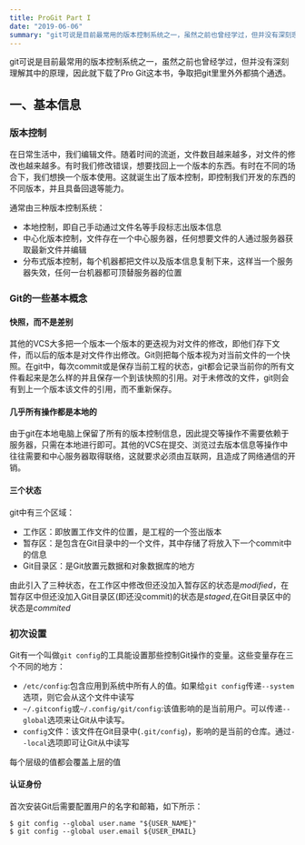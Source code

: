 ```yaml
---
title: ProGit Part I
date: "2019-06-06"
summary: "git可说是目前最常用的版本控制系统之一，虽然之前也曾经学过，但并没有深刻理解其中的原理，因此就下载了Pro Git这本书，争取把git里里外外都搞个通透。" 
---
```

git可说是目前最常用的版本控制系统之一，虽然之前也曾经学过，但并没有深刻理解其中的原理，因此就下载了Pro Git这本书，争取把git里里外外都搞个通透。  

## 一、基本信息  
### 版本控制
在日常生活中，我们编辑文件。随着时间的流逝，文件数目越来越多，对文件的修改也越来越多。有时我们修改错误，想要找回上一个版本的东西。有时在不同的场合下，我们想换一个版本使用。这就诞生出了版本控制，即控制我们开发的东西的不同版本，并且具备回退等能力。  

通常由三种版本控制系统：  
* 本地控制，即自己手动通过文件名等手段标志出版本信息  
* 中心化版本控制，文件存在一个中心服务器，任何想要文件的人通过服务器获取最新文件并编辑  
* 分布式版本控制，每个机器都把文件以及版本信息复制下来，这样当一个服务器失效，任何一台机器都可顶替服务器的位置  

### Git的一些基本概念  
#### 快照，而不是差别  
其他的VCS大多把一个版本一个版本的更迭视为对文件的修改，即他们存下文件，而以后的版本是对文件作出修改。Git则把每个版本视为对当前文件的一个快照。在git中，每次commit或是保存当前工程的状态，git都会记录当前你的所有文件看起来是怎么样的并且保存一个到该快照的引用。对于未修改的文件，git则会有到上一个版本该文件的引用，而不重新保存。  

#### 几乎所有操作都是本地的
由于git在本地电脑上保留了所有的版本控制信息，因此提交等操作不需要依赖于服务器，只需在本地进行即可。其他的VCS在提交、浏览过去版本信息等操作中往往需要和中心服务器取得联络，这就要求必须由互联网，且造成了网络通信的开销。  

#### 三个状态
git中有三个区域：
* 工作区：即放置工作文件的位置，是工程的一个签出版本  
* 暂存区：是包含在Git目录中的一个文件，其中存储了将放入下一个commit中的信息  
* Git目录区：是Git放置元数据和对象数据库的地方  

由此引入了三种状态，在工作区中修改但还没加入暂存区的状态是*modified*，在暂存区中但还没加入Git目录区(即还没commit)的状态是*staged*,在Git目录区中的状态是*commited*

### 初次设置
Git有一个叫做`git config`的工具能设置那些控制Git操作的变量。这些变量存在三个不同的地方：  
* `/etc/config`:包含应用到系统中所有人的值。如果给`git config`传递`--system`选项，则它会从这个文件中读写  
* `~/.gitconfig`或`~/.config/git/config`:该值影响的是当前用户。可以传递`--global`选项来让Git从中读写。  
* `config`文件：该文件在Git目录中(`.git/config`)，影响的是当前的仓库。通过`--local`选项即可让Git从中读写  

每个层级的值都会覆盖上层的值  

#### 认证身份  
首次安装Git后需要配置用户的名字和邮箱，如下所示：  
```
$ git config --global user.name "${USER_NAME}"  
$ git config --global user.email ${USER_EMAIL}
```

